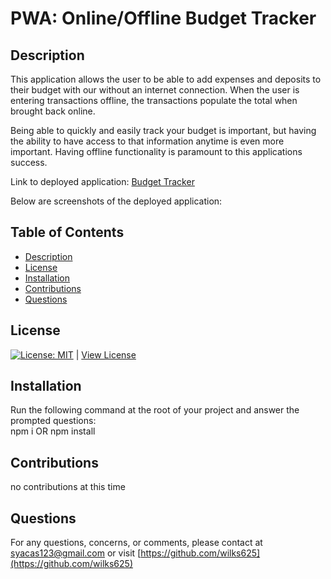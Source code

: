 # PWA: Online/Offline Budget Tracker

## Description


This application allows the user to be able to add expenses and deposits to their budget with our without an internet connection. When the user is entering transactions offline, the transactions populate the total when brought back online.

Being able to quickly and easily track your budget is important, but having the ability to have access to that information anytime is even more important. Having offline functionality is paramount to this applications success.

Link to deployed application:
[Budget Tracker](https://shrouded-reaches-40672.herokuapp.com/)  

Below are screenshots of the deployed application:




## Table of Contents
- [Description](#Description)
- [License](#License)
- [Installation](#Installation)
- [Contributions](#Contributions)
- [Questions](#Questions)

## License
[![License: MIT](https://img.shields.io/badge/License-MIT-yellow.svg)](https://opensource.org/licenses/MIT) | [View License](https://opensource.org/licenses/MIT)

## Installation 
Run the following command at the root of your project and answer the prompted questions:  
npm i OR npm install

## Contributions
no contributions at this time

## Questions
For any questions, concerns, or comments, please contact at syacas123@gmail.com or visit [https://github.com/wilks625](https://github.com/wilks625)